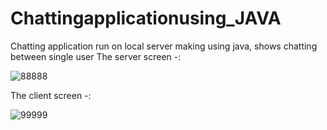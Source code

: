 # Chattingapplicationusing_JAVA
Chatting application  run on local server making using java, shows chatting between single user 
The server screen -:

![88888](https://user-images.githubusercontent.com/68479220/155333813-2ee558a5-54bc-482e-bc47-61e82acf8f24.png)

The client screen -:

![99999](https://user-images.githubusercontent.com/68479220/155333975-1750f7d3-e781-4d84-a9b1-34f1b9a9746b.png)

